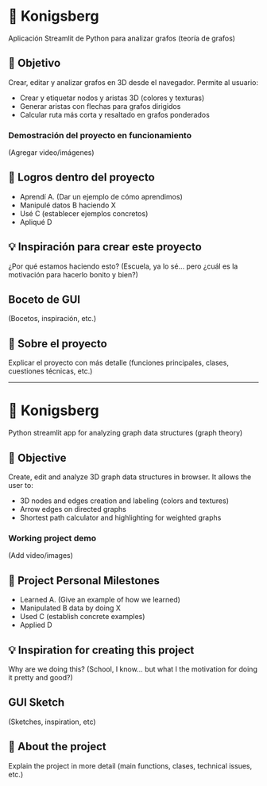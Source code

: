 # 💠 **Konigsberg** 

Aplicación Streamlit de Python para analizar grafos (teoría de grafos)

## 🎯 Objetivo

Crear, editar y analizar grafos en 3D desde el navegador. Permite al usuario:

- Crear y etiquetar nodos y aristas 3D (colores y texturas)
- Generar aristas con flechas para grafos dirigidos
- Calcular ruta más corta y resaltado en grafos ponderados

### Demostración del proyecto en funcionamiento

(Agregar video/imágenes)

## 🙌 Logros dentro del proyecto

- Aprendí A. (Dar un ejemplo de cómo aprendimos)
- Manipulé datos B haciendo X
- Usé C (establecer ejemplos concretos)
- Apliqué D

## 💡 Inspiración para crear este proyecto

¿Por qué estamos haciendo esto? (Escuela, ya lo sé… pero ¿cuál es la motivación para hacerlo bonito y bien?)

## Boceto de GUI

(Bocetos, inspiración, etc.)

## 👀 Sobre el proyecto

Explicar el proyecto con más detalle (funciones principales, clases, cuestiones técnicas, etc.)

-------------------------------------------------------------------------------------------------------------

# 💠 **Konigsberg** 

Python streamlit app for analyzing graph data structures (graph theory)

## 🎯 Objective

Create, edit and analyze 3D graph data structures in browser.  It allows the user to:

- 3D nodes and edges creation and labeling (colors and textures)
- Arrow edges on directed graphs
- Shortest path calculator and highlighting for weighted graphs

### Working project demo

(Add video/images)

## 🙌 Project Personal Milestones

- Learned A. (Give an example of how we learned)
- Manipulated B data by doing X
- Used C (establish concrete examples)
- Applied D

## 💡 Inspiration for creating this project

Why are we doing this? (School, I know… but what I the motivation for doing it pretty and good?)

## GUI Sketch

(Sketches, inspiration, etc)

## 👀 About the project

Explain the project in more detail (main functions, clases, technical issues, etc.)

